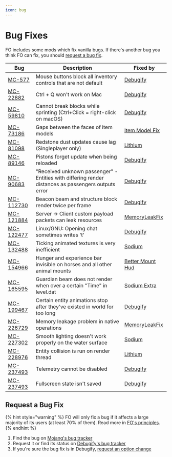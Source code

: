 ```yaml
---
icon: bug
---
```


# Bug Fixes

FO includes some mods which fix vanilla bugs. If there's another bug you think FO can fix, you should [request a bug fix](bugs.md#request-a-bug-fix).

| Bug                                                   | Description                                                                                         | Fixed by                                                                          |
| ----------------------------------------------------- | --------------------------------------------------------------------------------------------------- | --------------------------------------------------------------------------------- |
| [MC-577](https://bugs.mojang.com/browse/MC-577)       | Mouse buttons block all inventory controls that are not default                                     | [Debugify](https://www.curseforge.com/minecraft/mc-mods/debugify)                 |
| [MC-22882](https://bugs.mojang.com/browse/MC-22882)   | Ctrl + Q won't work on Mac                                                                          | [Debugify](https://www.curseforge.com/minecraft/mc-mods/debugify)                 |
| [MC-59810](https://bugs.mojang.com/browse/MC-59810)   | Cannot break blocks while sprinting (Ctrl+Click = right-click on macOS)                             | [Debugify](https://www.curseforge.com/minecraft/mc-mods/debugify)                 |
| [MC-73186](https://bugs.mojang.com/browse/MC-73186)   | Gaps between the faces of item models                                                               | [Item Model Fix](https://www.curseforge.com/minecraft/mc-mods/item-model-fix)     |
| [MC-81098](https://bugs.mojang.com/browse/MC-81098)   | Redstone dust updates cause lag (Singleplayer only)                                                 | [Lithium](https://www.curseforge.com/minecraft/mc-mods/lithium)                   |
| [MC-89146](https://bugs.mojang.com/browse/MC-89146)   | Pistons forget update when being reloaded                                                           | [Debugify](https://www.curseforge.com/minecraft/mc-mods/debugify)                 |
| [MC-90683](https://bugs.mojang.com/browse/MC-90683)   | "Received unknown passenger" - Entities with differing render distances as passengers outputs error | [Debugify](https://www.curseforge.com/minecraft/mc-mods/debugify)                 |
| [MC-112730](https://bugs.mojang.com/browse/MC-112730) | Beacon beam and structure block render twice per frame                                              | [Debugify](https://www.curseforge.com/minecraft/mc-mods/debugify)                 |
| [MC-121884](https://bugs.mojang.com/browse/MC-121884) | Server → Client custom payload packets can leak resources                                           | [MemoryLeakFix](https://www.curseforge.com/minecraft/mc-mods/memoryleakfix)       |
| [MC-122477](https://bugs.mojang.com/browse/MC-122477) | Linux/GNU: Opening chat sometimes writes 't'                                                        | [Debugify](https://www.curseforge.com/minecraft/mc-mods/debugify)                 |
| [MC-132488](https://bugs.mojang.com/browse/MC-132488) | Ticking animated textures is very inefficient                                                       | [Sodium](https://www.curseforge.com/minecraft/mc-mods/sodium)                     |
| [MC-154966](https://bugs.mojang.com/browse/MC-154966) | Hunger and experience bar invisible on horses and all other animal mounts                           | [Better Mount Hud](https://www.curseforge.com/minecraft/mc-mods/better-mount-hud) |
| [MC-165595](https://bugs.mojang.com/browse/MC-165595) | Guardian beam does not render when over a certain "Time" in level.dat                               | [Sodium Extra](https://www.curseforge.com/minecraft/mc-mods/sodium-extra)         |
| [MC-199467](https://bugs.mojang.com/browse/MC-199467) | Certain entity animations stop after they've existed in world for too long                          | [Debugify](https://www.curseforge.com/minecraft/mc-mods/debugify)                 |
| [MC-226729](https://bugs.mojang.com/browse/MC-226729) | Memory leakage problem in native operations                                                         | [MemoryLeakFix](https://www.curseforge.com/minecraft/mc-mods/memoryleakfix)       |
| [MC-227302](https://bugs.mojang.com/browse/MC-227302) | Smooth lighting doesn't work properly on the water surface                                          | [Sodium](https://www.curseforge.com/minecraft/mc-mods/sodium)                     |
| [MC-228976](https://bugs.mojang.com/browse/MC-228976) | Entity collision is run on render thread                                                            | [Lithium](https://www.curseforge.com/minecraft/mc-mods/lithium)                   |
| [MC-237493](https://bugs.mojang.com/browse/MC-237493) | Telemetry cannot be disabled                                                                        | [Debugify](https://www.curseforge.com/minecraft/mc-mods/debugify)                 |
| [MC-237493](https://bugs.mojang.com/browse/MC-263865) | Fullscreen state isn't saved                                                                        | [Debugify](https://www.curseforge.com/minecraft/mc-mods/debugify)                 |

## Request a Bug Fix

{% hint style="warning" %}
FO will only fix a bug if it affects a large majority of its users (at least 70% of them). Read more in [FO's principles](../about/).
{% endhint %}

1. Find the bug on [Mojang's bug tracker](https://bugs.mojang.com/browse/MC)
2. Request it or find its status on [Debugify's bug tracker](https://github.com/IsXander/Debugify/issues)
3. If you're sure the bug fix is in Debugify, [request an option change](https://github.com/Fabulously-Optimized/fabulously-optimized/issues/new?labels=option\&template=setting-request.yml)
